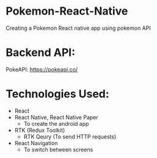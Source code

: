 # Pokemon-React-Native

Creating a Pokemon React native app using pokemon API

# Backend API:

PokeAPI: https://pokeapi.co/

# Technologies Used:

- React
- React Native, React Native Paper
  - To create the android app
- RTK (Redux Toolkit)
  - RTK Qeury (To send HTTP requests)
- React Navigation
  - To switch between screens

